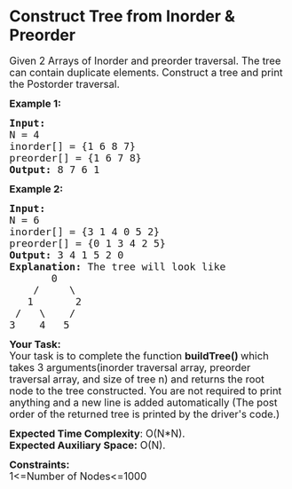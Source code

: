 Construct Tree from Inorder & Preorder
===


<div class="problems_problem_content__Xm_eO"><p><span style="font-size:18px">Given 2 Arrays of Inorder and preorder traversal. The tree can contain duplicate elements. Construct a tree and print the Postorder traversal.&nbsp;</span></p>

<p><strong><span style="font-size:18px">Example 1:</span></strong></p>

<pre><strong><span style="font-size:18px">Input:
</span></strong><span style="font-size:18px">N = 4
inorder[] = {1&nbsp;6 8 7}
preorder[] = {1 6 7 8}
<strong>Output: </strong>8 7 6 1</span>
</pre>

<p><strong><span style="font-size:18px">Example 2:</span></strong></p>

<pre><strong><span style="font-size:18px">Input:
</span></strong><span style="font-size:18px">N = 6
inorder[] = {3 1 4 0 5 2}
preorder[] = {0 1 3 4 2 5}
<strong>Output: </strong>3 4 1 5 2 0<strong>
Explanation: </strong>The tree will look like
&nbsp; &nbsp;    0
&nbsp; &nbsp;&nbsp;/&nbsp; &nbsp; &nbsp;\
&nbsp; &nbsp;1&nbsp; &nbsp; &nbsp; &nbsp;2
&nbsp;/&nbsp; &nbsp;\&nbsp; &nbsp; /
3&nbsp; &nbsp; 4&nbsp; &nbsp;5</span></pre>

<p><span style="font-size:18px"><strong>Your Task:</strong><br>
Your task is to complete the function <strong>buildTree()&nbsp;</strong>which takes 3 arguments(inorder traversal array, preorder traversal array, and size of tree n) and returns the root node to the tree constructed. You are not required to print anything and a new line is added automatically (The post order of the returned tree is printed by the driver's code.)</span></p>

<p><span style="font-size:18px"><strong>Expected Time Complexity</strong>: O(N*N).<br>
<strong>Expected Auxiliary Space:</strong>&nbsp;O(N).</span></p>

<p><span style="font-size:18px"><strong>Constraints:</strong><br>
1&lt;=Number of Nodes&lt;=1000</span></p>
</div>